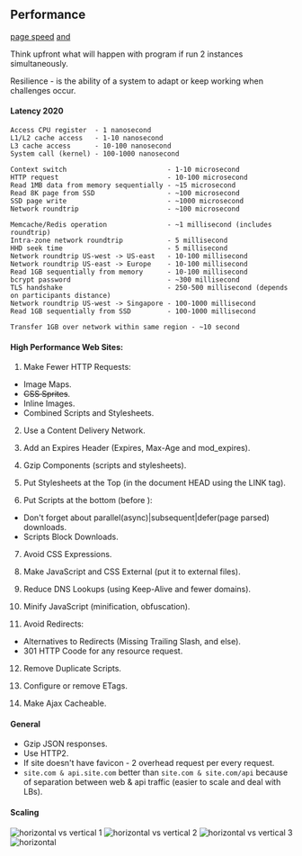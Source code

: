 Performance
-

[page speed](www.bytecheck.com) [and](www.webpagetest.org)

Think upfront what will happen with program if run 2 instances simultaneously.

Resilience - is the ability of a system to adapt or keep working when challenges occur.

#### Latency 2020

````
Access CPU register  - 1 nanosecond
L1/L2 cache access   - 1-10 nanosecond
L3 cache access      - 10-100 nanosecond
System call (kernel) - 100-1000 nanosecond

Context switch                         - 1-10 microsecond
HTTP request                           - 10-100 microsecond
Read 1MB data from memory sequentially - ~15 microsecond
Read 8K page from SSD                  - ~100 microsecond
SSD page write                         - ~1000 microsecond
Network roundtrip                      - ~100 microsecond

Memcache/Redis operation               - ~1 millisecond (includes roundtrip)
Intra-zone network roundtrip           - 5 millisecond
HHD seek time                          - 5 millisecond
Network roundtrip US-west -> US-east   - 10-100 millisecond
Network roundtrip US-east -> Europe    - 10-100 millisecond
Read 1GB sequentially from memory      - 10-100 millisecond
bcrypt password                        - ~300 millisecond
TLS handshake                          - 250-500 millisecond (depends on participants distance)
Network roundtrip US-west -> Singapore - 100-1000 millisecond
Read 1GB sequentially from SSD         - 100-1000 millisecond

Transfer 1GB over network within same region - ~10 second
````

#### High Performance Web Sites:

1. Make Fewer HTTP Requests:
  * Image Maps.
  * ~~CSS Sprites~~.
  * Inline Images.
  * Combined Scripts and Stylesheets.

2. Use a Content Delivery Network.

3. Add an Expires Header (Expires, Max-Age and mod_expires).

4. Gzip Components (scripts and stylesheets).

5. Put Stylesheets at the Top (in the document HEAD using the LINK tag).

6. Put Scripts at the bottom (before </body>):
  * Don't forget about parallel(async)|subsequent|defer(page parsed) downloads.
  * Scripts Block Downloads.

7. Avoid CSS Expressions.

8. Make JavaScript and CSS External (put it to external files).

9. Reduce DNS Lookups (using Keep-Alive and fewer domains).

10. Minify JavaScript (minification, obfuscation).

11. Avoid Redirects:
  * Alternatives to Redirects (Missing Trailing Slash, and else).
  * 301 HTTP Coode for any resource request.

12. Remove Duplicate Scripts.

13. Configure or remove ETags.

14. Make Ajax Cacheable.

#### General

* Gzip JSON responses.
* Use HTTP2.
* If site doesn't have favicon - 2 overhead request per every request.
* `site.com & api.site.com` better than `site.com & site.com/api`
  because of separation between web & api traffic (easier to scale and deal with LBs).

#### Scaling

![horizontal vs vertical 1](https://gist.github.com/cn007b/2c63c4b626be598166d5bce28b82552e/raw/633cd2dd905093aa584c2dc2fe44678804e96d14/1.2.jpeg)
![horizontal vs vertical 2](https://gist.github.com/cn007b/2c63c4b626be598166d5bce28b82552e/raw/633cd2dd905093aa584c2dc2fe44678804e96d14/1.jpeg)
![horizontal vs vertical 3](https://gist.github.com/cn007b/2c63c4b626be598166d5bce28b82552e/raw/633cd2dd905093aa584c2dc2fe44678804e96d14/2.jpeg)
![horizontal](https://gist.github.com/cn007b/2c63c4b626be598166d5bce28b82552e/raw/633cd2dd905093aa584c2dc2fe44678804e96d14/3.jpeg)
